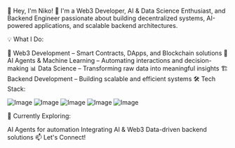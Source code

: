 🚀 Hey, I'm Niko! 👋
I'm a Web3 Developer, AI & Data Science Enthusiast, and Backend Engineer passionate about building decentralized systems, AI-powered applications, and scalable backend architectures.

💡 What I Do:

🔹 Web3 Development – Smart Contracts, DApps, and Blockchain solutions
🤖 AI Agents & Machine Learning – Automating interactions and decision-making
📊 Data Science – Transforming raw data into meaningful insights
🏗️ Backend Development – Building scalable and efficient systems
🛠️ Tech Stack:

![Image](https://github.com/user-attachments/assets/9489dbd9-3a27-4586-819c-2cc5d022553d)
![Image](https://github.com/user-attachments/assets/d76fd144-8f7b-4f8f-b081-2558daf5f8fc)
![Image](https://github.com/user-attachments/assets/f16633b3-afdf-45a9-9fe9-740ca31d269f)
![Image](https://github.com/user-attachments/assets/261ab522-c605-4f98-9dd0-5509df03e64a)
![Image](https://github.com/user-attachments/assets/57988036-50b4-47d5-ac2d-e99d36ce540f)

🚀 Currently Exploring:

AI Agents for automation
Integrating AI & Web3
Data-driven backend solutions
📫 Let's Connect!




<!--
**lauusz/lauusz** is a ✨ _special_ ✨ repository because its `README.md` (this file) appears on your GitHub profile.

Here are some ideas to get you started:

- 🔭 I’m currently working on ...
- 🌱 I’m currently learning ...
- 👯 I’m looking to collaborate on ...
- 🤔 I’m looking for help with ...
- 💬 Ask me about ...
- 📫 How to reach me: ...
- 😄 Pronouns: ...
- ⚡ Fun fact: ...
-->
